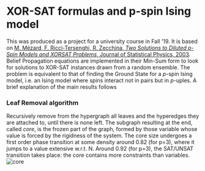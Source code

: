 # XOR-SAT formulas and p-spin Ising model
This was produced as a project for a university course in Fall '19. 
It is based on [M. Mézard, F. Ricci-Tersenghi, R. Zecchina, *Two Solutions to Diluted p-Spin Models
and XORSAT Problems*, Journal of Statistical Physics, 2003](http://chimera.roma1.infn.it/FEDERICO/Publications_files/2003_JSP_111_505.pdf).
Belief Propagation equations are implemented in their Min-Sum form to look for solutions to XOR-SAT instances drawn from a random ensemble. The problem is equivalent to that of finding the Ground State for a $p$-spin Ising model, i.e. an Ising model where spins interact not in pairs but in $p$-uples.
A brief explanation of the main results follows

### Leaf Removal algorithm
 Recursively remove from the hypergraph all leaves and the hyperedges they are attached to, until there is none left. The subgraph resulting at the end, called *core*, is the frozen part of the graph, formed by those variable whose value is forced by the rigidness of the system.
 The core size undergoes a first order phase transition at some density around 0.82 (for p=3), where it jumps to a value extensive w.r.t. N. Around 0.92 (for p=3), the SAT/UNSAT transition takes place: the core contains more constraints than variables.
 ![core]([https://github.com/stecrotti/xorsat/blob/master/images/core.png](https://github.com/stecrotti/xorsat/blob/master/images/core.png))
 

<!--stackedit_data:
eyJoaXN0b3J5IjpbLTExMDIyMzA0NzksLTIwOTY3ODkyMjAsMT
A1OTg5Mjk1MCwyMDgzNjc0OTMsMTAyNTg1NTczNV19
-->